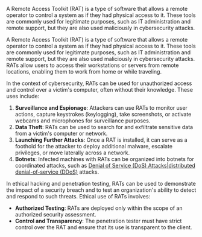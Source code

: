 A Remote Access Toolkit (RAT) is a type of software that allows a remote operator to control a system as if they had physical access to it. These tools are commonly used for legitimate purposes, such as IT administration and remote support, but they are also used maliciously in cybersecurity attacks.

A Remote Access Toolkit (RAT) is a type of software that allows a remote operator to control a system as if they had physical access to it. These tools are commonly used for legitimate purposes, such as IT administration and remote support, but they are also used maliciously in cybersecurity attacks. RATs allow users to access their workstations or servers from remote locations, enabling them to work from home or while traveling.

In the context of cybersecurity, RATs can be used for unauthorized access and control over a victim's computer, often without their knowledge. These uses include:

1. **Surveillance and Espionage**: Attackers can use RATs to monitor user actions, capture keystrokes (keylogging), take screenshots, or activate webcams and microphones for surveillance purposes.
2. **Data Theft**: RATs can be used to search for and exfiltrate sensitive data from a victim's computer or network.
3. **Launching Further Attacks**: Once a RAT is installed, it can serve as a foothold for the attacker to deploy additional malware, escalate privileges, or move laterally across a network.
4. **Botnets**: Infected machines with RATs can be organized into botnets for coordinated attacks, such as [Denial of Service (DoS) Attacks|distributed denial-of-service (DDoS)]() attacks.

In ethical hacking and penetration testing, RATs can be used to demonstrate the impact of a security breach and to test an organization's ability to detect and respond to such threats. Ethical use of RATs involves:

- **Authorized Testing**: RATs are deployed only within the scope of an authorized security assessment.
- **Control and Transparency**: The penetration tester must have strict control over the RAT and ensure that its use is transparent to the client.

